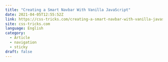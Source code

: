 ```yaml
---
title: "Creating a Smart Navbar With Vanilla JavaScript"
date: 2021-04-05T12:55:52Z
link: https://css-tricks.com/creating-a-smart-navbar-with-vanilla-javascript/?utm_medium=RSS&utm_source=news.12bit.vn
site: css-tricks.com
language: English
category:
  - Article
  - navigation
  - sticky
draft: false
---
```

